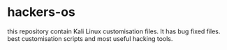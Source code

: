 # hackers-os
this repository contain Kali Linux customisation files. It has bug fixed files. best customisation scripts and most useful hacking tools.
